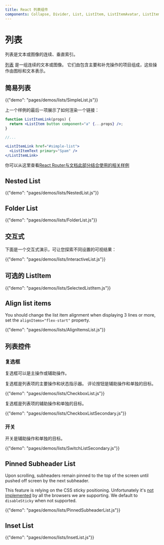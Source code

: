 ```yaml
---
title: React 列表组件
components: Collapse, Divider, List, ListItem, ListItemAvatar, ListItemIcon, ListItemSecondaryAction, ListItemText, ListSubheader
---
```

# 列表

<p class="description">列表是文本或图像的连续、垂直索引。</p>

[列表](https://material.io/design/components/lists.html) 是一组连续的文本或图像。 它们由包含主要和补充操作的项目组成，这些操作由图标和文本表示。

## 简易列表

{{"demo": "pages/demos/lists/SimpleList.js"}}

上一个样例的最后一项展示了如何渲染一个链接：

```jsx
function ListItemLink(props) {
  return <ListItem button component="a" {...props} />;
}

//...

<ListItemLink href="#simple-list">
  <ListItemText primary="Spam" />
</ListItemLink>
```

你可以从这里查看[React Router与文档此部分结合使用的相关样例](/guides/composition/#react-router)

## Nested List

{{"demo": "pages/demos/lists/NestedList.js"}}

## Folder List

{{"demo": "pages/demos/lists/FolderList.js"}}

## 交互式

下面是一个交互式演示，可让您探索不同设置的可视结果：

{{"demo": "pages/demos/lists/InteractiveList.js"}}

## 可选的 ListItem

{{"demo": "pages/demos/lists/SelectedListItem.js"}}

## Align list items

You should change the list item alignment when displaying 3 lines or more, set the `alignItems="flex-start"` property.

{{"demo": "pages/demos/lists/AlignItemsList.js"}}

## 列表控件

### 复选框

复选框可以是主操作或辅助操作。

复选框是列表项的主要操作和状态指示器。 评论按钮是辅助操作和单独的目标。

{{"demo": "pages/demos/lists/CheckboxList.js"}}

复选框是列表项的辅助操作和单独的目标。

{{"demo": "pages/demos/lists/CheckboxListSecondary.js"}}

### 开关

开关是辅助操作和单独的目标。

{{"demo": "pages/demos/lists/SwitchListSecondary.js"}}

## Pinned Subheader List

Upon scrolling, subheaders remain pinned to the top of the screen until pushed off screen by the next subheader.

This feature is relying on the CSS sticky positioning. Unfortunately it's [not implemented](https://caniuse.com/#search=sticky) by all the browsers we are supporting. We default to `disableSticky` when not supported.

{{"demo": "pages/demos/lists/PinnedSubheaderList.js"}}

## Inset List

{{"demo": "pages/demos/lists/InsetList.js"}}